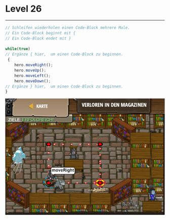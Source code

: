 # Level 26
___
```js
// Schleifen wiederholen einen Code-Block mehrere Male.
// Ein Code-Block beginnt mit {
// Ein Code-Block endet mit }

while(true)
// Ergänze { hier,  um einen Code-Block zu beginnen.
 {
    hero.moveRight();
    hero.moveUp();
    hero.moveLeft();
    hero.moveDown();
// Ergänze } hier,  um einen Code-Block zu beginnen.
}
```  
<img src="images/level26.png" width=700 />